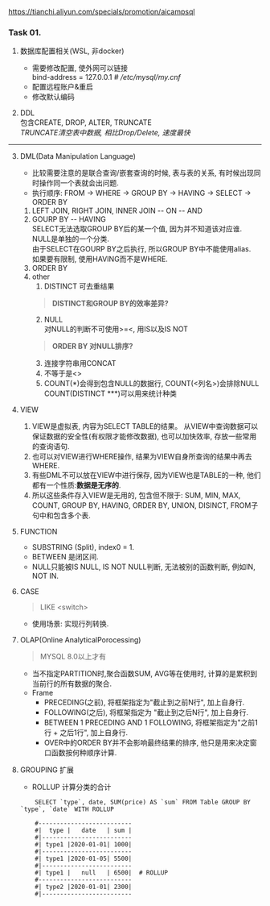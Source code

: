 
https://tianchi.aliyun.com/specials/promotion/aicampsql

### Task 01.  
1. 数据库配置相关(WSL, 非docker)  
	- 需要修改配置, 使外网可以链接  
	bind-address = 127.0.0.1  *# /etc/mysql/my.cnf*   
	- 配置远程账户\&重启  
    - 修改默认编码  

2. DDL  
	包含CREATE, DROP, ALTER, TRUNCATE  
	*TRUNCATE清空表中数据, 相比Drop/Delete, 速度最快*

---  

3. DML(Data Manipulation Language)  
	- 比较需要注意的是联合查询/嵌套查询的时候, 表与表的关系, 有时候出现同时操作同一个表就会出问题.  
	- 执行顺序: FROM -> WHERE -> GROUP BY -> HAVING -> SELECT -> ORDER BY  
	1. LEFT JOIN, RIGHT JOIN, INNER JOIN -- ON -- AND  
	2. GOURP BY  -- HAVING   
	SELECT无法选取GROUP BY后的某一个值, 因为并不知道该对应谁.  
	NULL是单独的一个分类.  
	由于SELECT在GOURP BY之后执行, 所以GROUP BY中不能使用alias.  
	如果要有限制, 使用HAVING而不是WHERE.    
	3. ORDER BY  
	4. other  
		1. DISTINCT 可去重结果   
		> **DISTINCT和GROUP BY的效率差异?**
		2. NULL  
		  对NULL的判断不可使用>=<, 用IS以及IS NOT    
		>   **ORDER BY 对NULL排序?**  
		3. 连接字符串用CONCAT    
		4. 不等于是\<\>  
		5. COUNT(\*)会得到包含NULL的数据行, COUNT(\<列名\>)会排除NULL    
			COUNT(DISTINCT \*\*\*)可以用来统计种类  
4. VIEW  
	1. VIEW是虚拟表, 内容为SELECT TABLE的结果。 从VIEW中查询数据可以保证数据的安全性(有权限才能修改数据), 也可以加快效率, 存放一些常用的查询语句.  
	2. 也可以对VIEW进行WHERE操作, 结果为VIEW自身所查询的结果中再去WHERE.  
	3. 有些DML不可以放在VIEW中进行保存, 因为VIEW也是TABLE的一种, 他们都有一个性质:**数据是无序的**.  
	4. 所以这些条件存入VIEW是无用的, 包含但不限于: SUM, MIN, MAX, COUNT, GROUP BY, HAVING, ORDER BY, UNION, DISINCT, FROM子句中和包含多个表.  

5. FUNCTION  
	- SUBSTRING (Split), index0 = 1.  
	- BETWEEN 是闭区间.  
	- NULL只能被IS NULL, IS NOT NULL判断, 无法被别的函数判断, 例如IN, NOT IN.  

6. CASE  
	> LIKE \<switch\>   

	- 使用场景: 实现行列转换.   
7. OLAP(Online AnalyticalPorocessing)  
	> MYSQL 8.0以上才有   
	- 当不指定PARTITION时,聚合函数SUM, AVG等在使用时, 计算的是累积到当前行的所有数据的聚合.  
	- Frame  
	  - PRECEDING(之前), 将框架指定为"截止到之前N行", 加上自身行.  
	  - FOLLOWING(之后), 将框架指定为	"截止到之后N行", 加上自身行.  
	  - BETWEEN 1 PRECEDING AND 1 FOLLOWING, 将框架指定为"之前1行 + 之后1行", 加上自身行.  
	  - OVER中的ORDER BY并不会影响最终结果的排序, 他只是用来决定窗口函数按何种顺序计算.  
8. GROUPING 扩展  
	- ROLLUP 计算分类的合计
	```MYSQL
		SELECT `type`, date, SUM(price) AS `sum` FROM Table GROUP BY `type`, `date` WITH ROLLUP

		#--------------------------
		#|  type |   date   | sum |
		#|-------------------------
		#| type1 |2020-01-01| 1000|
		#|-------------------------
		#| type1 |2020-01-05| 5500|
		#|-------------------------
		#| type1 |   null   | 6500|  # ROLLUP
		#--------------------------
		#| type2 |2020-01-01| 2300|
		#|-------------------------
		
	```








